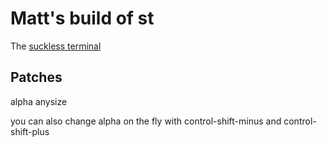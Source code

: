 # Matt's build of st
The [suckless terminal](https://st.suckless.org/)

## Patches
alpha
anysize

you can also change alpha on the fly with control-shift-minus and control-shift-plus

